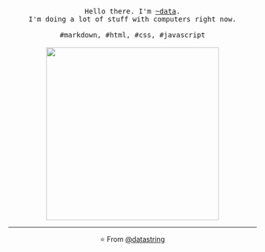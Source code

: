 ---
---

<p align="center">
    <br>
    <br>
    <samp>Hello there. I'm <a href="https://purplewastaken.com">~data</a>.<br>
        I'm doing a lot of stuff with computers right now.<br><br>#markdown,
        #html, #css, #javascript</samp>
    <br>
    <br>
    <img src="https://media.giphy.com/media/3o7WIHsSrmSmbfdwIM/giphy.gif"
        width="350" />
</p>

------------
<p align="center">⭐️ From <a href="https://github.com/datastring">@datastring</a></p>